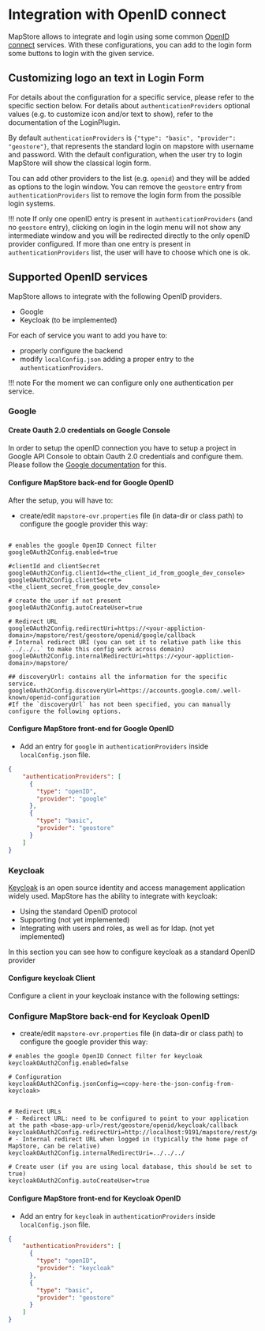 # Integration with OpenID connect

MapStore allows to integrate and login using some common [OpenID connect](https://openid.net/connect/) services. With these configurations, you can add to the login form some buttons to login with the given service.


## Customizing logo an text in Login Form

For details about the configuration for a specific service, please refer to the specific section below. For details about `authenticationProviders` optional values (e.g. to customize icon and/or text to show), refer to the documentation of the LoginPlugin.

By default `authenticationProviders` is `{"type": "basic", "provider": "geostore"}`, that represents the standard login on mapstore with username and password. With the default configuration, when the user try to login MapStore will show the classical login form.

Tou can add other providers to the list (e.g. `openid`) and they will be added as options to the login window.
You can remove the `geostore` entry from `authenticationProviders` list to remove the login form from the possible login systems.

!!! note
    If only one openID entry is present in `authenticationProviders` (and no `geostore` entry), clicking on login in the login menu will not show any intermediate window and you will be redirected directly to the only openID provider configured. If more than one entry is present in `authenticationProviders` list, the user will have to choose which one is ok.

## Supported OpenID services

MapStore allows to integrate with the following OpenID providers.

- Google
- Keycloak (to be implemented)

For each of service you want to add you have to:

- properly configure the backend
- modify `localConfig.json` adding a proper entry to the `authenticationProviders`.

!!! note
    For the moment we can configure only one authentication per service.

### Google

#### Create Oauth 2.0 credentials on Google Console

In order to setup the openID connection you have to setup a project in Google API Console to obtain Oauth 2.0 credentials and configure them. Please follow the [Google documentation](https://developers.google.com/identity/protocols/oauth2/openid-connect) for this.

#### Configure MapStore back-end for Google OpenID

After the setup, you will have to:

- create/edit `mapstore-ovr.properties` file (in data-dir or class path) to configure the google provider this way:

```properties

# enables the google OpenID Connect filter
googleOAuth2Config.enabled=true

#clientId and clientSecret
googleOAuth2Config.clientId=<the_client_id_from_google_dev_console>
googleOAuth2Config.clientSecret=<the_client_secret_from_google_dev_console>

# create the user if not present
googleOAuth2Config.autoCreateUser=true

# Redirect URL
googleOAuth2Config.redirectUri=https://<your-appliction-domain>/mapstore/rest/geostore/openid/google/callback
# Internal redirect URI (you can set it to relative path like this `../../..` to make this config work across domain)
googleOAuth2Config.internalRedirectUri=https://<your-appliction-domain>/mapstore/

## discoveryUrl: contains all the information for the specific service.
googleOAuth2Config.discoveryUrl=https://accounts.google.com/.well-known/openid-configuration
#If the `discoveryUrl` has not been specified, you can manually configure the following options.
```

#### Configure MapStore front-end for Google OpenID

- Add an entry for `google` in `authenticationProviders` inside `localConfig.json` file.

```json
{
    "authenticationProviders": [
      {
        "type": "openID",
        "provider": "google"
      },
      {
        "type": "basic",
        "provider": "geostore"
      }
    ]
}
```

### Keycloak

[Keycloak](https://www.keycloak.org/) is an open source identity and access management application widely used. MapStore has the ability to integrate with keycloak:

- Using the standard OpenID protocol
- Supporting  (not yet implemented)
- Integrating with users and roles, as well as for ldap. (not yet implemented)

In this section you can see how to configure keycloak as a standard OpenID provider

#### Configure keycloak Client

Configure a client in your keycloak instance with the following settings:

### Configure MapStore back-end for Keycloak OpenID

- create/edit `mapstore-ovr.properties` file (in data-dir or class path) to configure the google provider this way:

```properties
# enables the google OpenID Connect filter for keycloak
keycloakOAuth2Config.enabled=false

# Configuration
keycloakOAuth2Config.jsonConfig=<copy-here-the-json-config-from-keycloak>


# Redirect URLs
# - Redirect URL: need to be configured to point to your application at the path <base-app-url>/rest/geostore/openid/keycloak/callback
keycloakOAuth2Config.redirectUri=http://localhost:9191/mapstore/rest/geostore/openid/keycloak/callback
# - Internal redirect URL when logged in (typically the home page of MapStore, can be relative)
keycloakOAuth2Config.internalRedirectUri=../../../

# Create user (if you are using local database, this should be set to true)
keycloakOAuth2Config.autoCreateUser=true

```

#### Configure MapStore front-end for Keycloak OpenID

- Add an entry for `keycloak` in `authenticationProviders` inside `localConfig.json` file.

```json
{
    "authenticationProviders": [
      {
        "type": "openID",
        "provider": "keycloak"
      },
      {
        "type": "basic",
        "provider": "geostore"
      }
    ]
}
```
